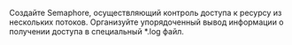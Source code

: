 Создайте Semaphore, осуществляющий контроль доступа к ресурсу из нескольких потоков. Организуйте упорядоченный вывод информации о получении доступа в специальный *.log файл.  
